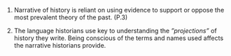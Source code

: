 1.	Narrative of history is reliant on using evidence to support or oppose the most prevalent theory of the past. (P.3)

2.	The language historians use key to understanding the *”projections”* of history they write. Being conscious of the terms and names used affects the narrative historians provide.
